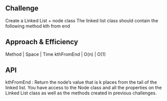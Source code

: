 
## Challenge

Create a Linked List + node class
The linked list class should contain the following method
kth from end

## Approach & Efficiency
 Method | Space | Time
 kthFromEnd | O(n)  | O(1)

## API
kthFromEnd : Return the node’s value that is k places from the tail of the linked list.
You have access to the Node class and all the properties on the Linked List class as well as the methods created in previous challenges.
    
